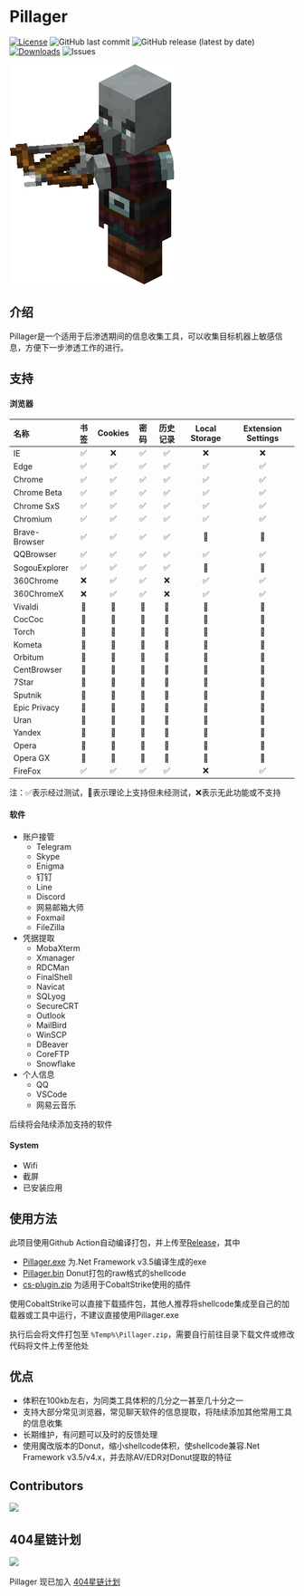 # Pillager

[![License](https://img.shields.io/github/license/qwqdanchun/Pillager.svg)](LICENSE)
![GitHub last commit](https://img.shields.io/github/last-commit/qwqdanchun/Pillager)
![GitHub release (latest by date)](https://img.shields.io/github/v/release/qwqdanchun/Pillager)
[![Downloads](https://img.shields.io/github/downloads/qwqdanchun/Pillager/total.svg)](https://github.com/qwqdanchun/Pillager/releases)
![Issues](https://img.shields.io/github/issues/qwqdanchun/Pillager)

<img src=".\Pillager.png"/>

## 介绍

Pillager是一个适用于后渗透期间的信息收集工具，可以收集目标机器上敏感信息，方便下一步渗透工作的进行。

## 支持

#### 浏览器

| 名称          | 书签 | Cookies | 密码 | 历史记录 | Local Storage | Extension Settings |
| :------------ | :--: | :-----: | :--: | :------: | :-----------: | :----------------: |
| IE            |  ✅  |   ❌   |  ✅  |    ✅    |      ❌      |         ❌         |
| Edge          |  ✅  |   ✅   |  ✅  |    ✅    |      ✅      |         ✅         |
| Chrome        |  ✅  |   ✅   |  ✅  |    ✅    |      ✅      |         ✅         |
| Chrome Beta   |  ✅  |   ✅   |  ✅  |    ✅    |      ✅      |         ✅         |
| Chrome SxS    |  ✅  |   ✅   |  ✅  |    ✅    |      ✅      |         ✅         |
| Chromium      |  ✅  |   ✅   |  ✅  |    ✅    |      ✅      |         ✅         |
| Brave-Browser |  ✅  |   ✅   |  ✅  |    ✅    |      🚧      |         🚧         |
| QQBrowser     |  ✅  |   ✅   |  ✅  |    ✅    |      ✅      |         ✅         |
| SogouExplorer |  ✅  |   ✅   |  ✅  |    ✅    |      🚧      |         🚧         |
| 360Chrome     |  ❌  |   ✅   |  ✅  |    ❌    |      ✅      |         ✅         |
| 360ChromeX    |  ❌  |   ✅   |  ✅  |    ❌    |      ✅      |         ✅         |
| Vivaldi       |  🚧  |   🚧   |  🚧  |    🚧    |      🚧      |         🚧         |
| CocCoc        |  🚧  |   🚧   |  🚧  |    🚧    |      🚧      |         🚧         |
| Torch         |  🚧  |   🚧   |  🚧  |    🚧    |      🚧      |         🚧         |
| Kometa        |  🚧  |   🚧   |  🚧  |    🚧    |      🚧      |         🚧         |
| Orbitum       |  🚧  |   🚧   |  🚧  |    🚧    |      🚧      |         🚧         |
| CentBrowser   |  🚧  |   🚧   |  🚧  |    🚧    |      🚧      |         🚧         |
| 7Star         |  🚧  |   🚧   |  🚧  |    🚧    |      🚧      |         🚧         |
| Sputnik       |  🚧  |   🚧   |  🚧  |    🚧    |      🚧      |         🚧         |
| Epic Privacy  |  🚧  |   🚧   |  🚧  |    🚧    |      🚧      |         🚧         |
| Uran          |  🚧  |   🚧   |  🚧  |    🚧    |      🚧      |         🚧         |
| Yandex        |  🚧  |   🚧   |  🚧  |    🚧    |      🚧      |         🚧         |
| Opera         |  🚧  |   🚧   |  🚧  |    🚧    |      🚧      |         🚧         |
| Opera GX      |  🚧  |   🚧   |  🚧  |    🚧    |      🚧      |         🚧         |
| FireFox       |  ✅  |   ✅   |  ✅  |    ✅    |      ❌      |         ✅         |

注：✅表示经过测试，🚧表示理论上支持但未经测试，❌表示无此功能或不支持

#### 软件

* 账户接管
  * Telegram
  * Skype
  * Enigma
  * 钉钉
  * Line
  * Discord
  * 网易邮箱大师
  * Foxmail
  * FileZilla
* 凭据提取
  * MobaXterm
  * Xmanager
  * RDCMan
  * FinalShell
  * Navicat
  * SQLyog
  * SecureCRT
  * Outlook
  * MailBird
  * WinSCP
  * DBeaver
  * CoreFTP
  * Snowflake
* 个人信息
  * QQ
  * VSCode
  * 网易云音乐

后续将会陆续添加支持的软件

#### System

* Wifi
* 截屏
* 已安装应用

## 使用方法

此项目使用Github Action自动编译打包，并上传至[Release](https://github.com/qwqdanchun/Pillager/releases)，其中

* [Pillager.exe](https://github.com/qwqdanchun/Pillager/releases/download/AutoBuild/Pillager.exe) 为.Net Framework v3.5编译生成的exe
* [Pillager.bin](https://github.com/qwqdanchun/Pillager/releases/download/AutoBuild/Pillager.bin) Donut打包的raw格式的shellcode
* [cs-plugin.zip](https://github.com/qwqdanchun/Pillager/releases/download/AutoBuild/cs-plugin.zip) 为适用于CobaltStrike使用的插件

使用CobaltStrike可以直接下载插件包，其他人推荐将shellcode集成至自己的加载器或工具中运行，不建议直接使用Pillager.exe

执行后会将文件打包至 `%Temp%\Pillager.zip`，需要自行前往目录下载文件或修改代码将文件上传至他处

## 优点

* 体积在100kb左右，为同类工具体积的几分之一甚至几十分之一
* 支持大部分常见浏览器，常见聊天软件的信息提取，将陆续添加其他常用工具的信息收集
* 长期维护，有问题可以及时的反馈处理
* 使用魔改版本的Donut，缩小shellcode体积，使shellcode兼容.Net Framework v3.5/v4.x，并去除AV/EDR对Donut提取的特征

## Contributors

<a href="https://github.com/qwqdanchun/Pillager/graphs/contributors">
  <img src="https://contrib.rocks/image?repo=qwqdanchun/Pillager" />
</a>

## 404星链计划

![](https://github.com/knownsec/404StarLink-Project/raw/master/logo.png)

Pillager 现已加入 [404星链计划](https://github.com/knownsec/404StarLink)
